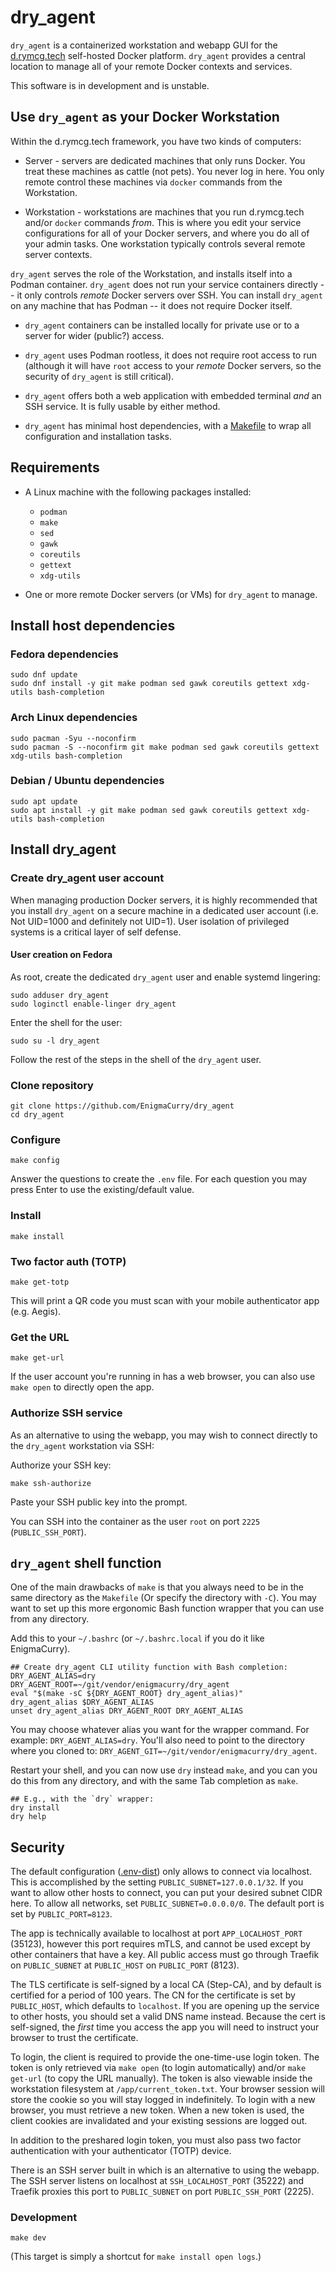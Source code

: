 # dry_agent

`dry_agent` is a containerized workstation and webapp GUI for the
[d.rymcg.tech](https://github.com/EnigmaCurry/d.rymcg.tech)
self-hosted Docker platform. `dry_agent` provides a central location
to manage all of your remote Docker contexts and services.

This software is in development and is unstable.

## Use `dry_agent` as your Docker Workstation

Within the d.rymcg.tech framework, you have two kinds of computers:

 * Server - servers are dedicated machines that only runs Docker. You
   treat these machines as cattle (not pets). You never log in here.
   You only remote control these machines via `docker` commands from
   the Workstation.

 * Workstation - workstations are machines that you run d.rymcg.tech
   and/or `docker` commands _from_. This is where you edit your
   service configurations for all of your Docker servers, and where
   you do all of your admin tasks. One workstation typically controls
   several remote server contexts.

`dry_agent` serves the role of the Workstation, and installs itself
into a Podman container. `dry_agent` does not run your service
containers directly -- it only controls _remote_ Docker servers over
SSH. You can install `dry_agent` on any machine that has Podman -- it
does not require Docker itself.

 * `dry_agent` containers can be installed locally for private use or
   to a server for wider (public?) access.

 * `dry_agent` uses Podman rootless, it does not require root access
   to run (although it will have `root` access to your _remote_ Docker
   servers, so the security of `dry_agent` is still critical).

 * `dry_agent` offers both a web application with embedded terminal
   _and_ an SSH service. It is fully usable by either method.

 * `dry_agent` has minimal host dependencies, with a
   [Makefile](Makefile) to wrap all configuration and installation
   tasks.

## Requirements

 * A Linux machine with the following packages installed:
   
   * `podman`
   * `make`
   * `sed`
   * `gawk`
   * `coreutils`
   * `gettext`
   * `xdg-utils`
   
 * One or more remote Docker servers (or VMs) for `dry_agent` to
   manage.

## Install host dependencies

### Fedora dependencies

```
sudo dnf update
sudo dnf install -y git make podman sed gawk coreutils gettext xdg-utils bash-completion
```

### Arch Linux dependencies

```
sudo pacman -Syu --noconfirm
sudo pacman -S --noconfirm git make podman sed gawk coreutils gettext xdg-utils bash-completion
```

### Debian / Ubuntu dependencies

```
sudo apt update
sudo apt install -y git make podman sed gawk coreutils gettext xdg-utils bash-completion
```

## Install dry_agent

### Create dry_agent user account

When managing production Docker servers, it is highly recommended that
you install `dry_agent` on a secure machine in a dedicated user
account (i.e. Not UID=1000 and definitely not UID=1). User isolation
of privileged systems is a critical layer of self defense.

#### User creation on Fedora

As root, create the dedicated `dry_agent` user and enable systemd
lingering:

```
sudo adduser dry_agent
sudo loginctl enable-linger dry_agent
```

Enter the shell for the user:

```
sudo su -l dry_agent
```

Follow the rest of the steps in the shell of the `dry_agent` user.

### Clone repository

```
git clone https://github.com/EnigmaCurry/dry_agent
cd dry_agent
```

### Configure

```
make config
```

Answer the questions to create the `.env` file. For each question you
may press Enter to use the existing/default value.

### Install

```
make install
```

### Two factor auth (TOTP)

```
make get-totp
```

This will print a QR code you must scan with your mobile authenticator
app (e.g. Aegis).

### Get the URL

```
make get-url
```

If the user account you're running in has a web browser, you can also
use `make open` to directly open the app.

### Authorize SSH service

As an alternative to using the webapp, you may wish to connect
directly to the `dry_agent` workstation via SSH:

Authorize your SSH key:

```
make ssh-authorize
```

Paste your SSH public key into the prompt.

You can SSH into the container as the user `root` on port `2225`
(`PUBLIC_SSH_PORT`).

## `dry_agent` shell function

One of the main drawbacks of `make` is that you always need to be in
the same directory as the `Makefile` (Or specify the directory with
`-C`). You may want to set up this more ergonomic Bash function
wrapper that you can use from any directory.

Add this to your `~/.bashrc` (or `~/.bashrc.local` if you do it like
EnigmaCurry).

```
## Create dry_agent CLI utility function with Bash completion:
DRY_AGENT_ALIAS=dry
DRY_AGENT_ROOT=~/git/vendor/enigmacurry/dry_agent
eval "$(make -sC ${DRY_AGENT_ROOT} dry_agent_alias)"
dry_agent_alias $DRY_AGENT_ALIAS
unset dry_agent_alias DRY_AGENT_ROOT DRY_AGENT_ALIAS
```

You may choose whatever alias you want for the wrapper command. For
example: `DRY_AGENT_ALIAS=dry`. You'll also need to point to the
directory where you cloned to:
`DRY_AGENT_GIT=~/git/vendor/enigmacurry/dry_agent`.

Restart your shell, and you can now use `dry` instead `make`, and you
can you do this from any directory, and with the same Tab completion
as `make`.

```
## E.g., with the `dry` wrapper:
dry install
dry help
```

## Security

The default configuration ([.env-dist](.env-dist)) only allows to
connect via localhost. This is accomplished by the setting
`PUBLIC_SUBNET=127.0.0.1/32`. If you want to allow other hosts to
connect, you can put your desired subnet CIDR here. To allow all
networks, set `PUBLIC_SUBNET=0.0.0.0/0`. The default port is set by
`PUBLIC_PORT=8123`. 

The app is technically available to localhost at port
`APP_LOCALHOST_PORT` (35123), however this port requires mTLS, and
cannot be used except by other containers that have a key. All public
access must go through Traefik on `PUBLIC_SUBNET` at `PUBLIC_HOST` on
`PUBLIC_PORT` (8123).

The TLS certificate is self-signed by a local CA (Step-CA), and by
default is certified for a period of 100 years. The CN for the
certificate is set by `PUBLIC_HOST`, which defaults to `localhost`. If
you are opening up the service to other hosts, you should set a valid
DNS name instead. Because the cert is self-signed, the _first_ time
you access the app you will need to instruct your browser to trust the
certificate.

To login, the client is required to provide the one-time-use login
token. The token is only retrieved via `make open` (to login
automatically) and/or `make get-url` (to copy the URL manually). The
token is also viewable inside the workstation filesystem at
`/app/current_token.txt`. Your browser session will store the cookie
so you will stay logged in indefinitely. To login with a new browser,
you must retrieve a new token. When a new token is used, the client
cookies are invalidated and your existing sessions are logged out.

In addition to the preshared login token, you must also pass two
factor authentication with your authenticator (TOTP) device.

There is an SSH server built in which is an alternative to using the
webapp. The SSH server listens on localhost at `SSH_LOCALHOST_PORT`
(35222) and Traefik proxies this port to `PUBLIC_SUBNET` on port
`PUBLIC_SSH_PORT` (2225).

### Development

```
make dev
```

(This target is simply a shortcut for `make install open logs`.)
